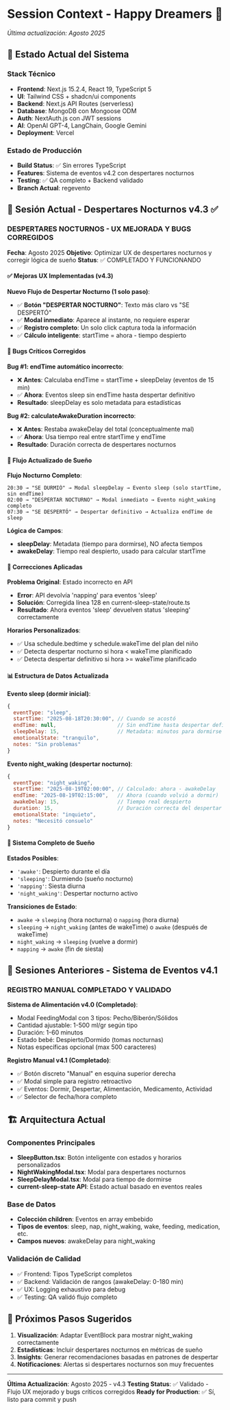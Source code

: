 # Session Context - Happy Dreamers 🌙
*Última actualización: Agosto 2025*

## 🎯 Estado Actual del Sistema

### Stack Técnico
- **Frontend**: Next.js 15.2.4, React 19, TypeScript 5
- **UI**: Tailwind CSS + shadcn/ui components
- **Backend**: Next.js API Routes (serverless)
- **Database**: MongoDB con Mongoose ODM
- **Auth**: NextAuth.js con JWT sessions
- **AI**: OpenAI GPT-4, LangChain, Google Gemini
- **Deployment**: Vercel

### Estado de Producción
- **Build Status**: ✅ Sin errores TypeScript
- **Features**: Sistema de eventos v4.2 con despertares nocturnos
- **Testing**: ✅ QA completo + Backend validado
- **Branch Actual**: regevento

## 🌙 Sesión Actual - Despertares Nocturnos v4.3 ✅

### DESPERTARES NOCTURNOS - UX MEJORADA Y BUGS CORREGIDOS
**Fecha**: Agosto 2025
**Objetivo**: Optimizar UX de despertares nocturnos y corregir lógica de sueño
**Status**: ✅ COMPLETADO Y FUNCIONANDO

#### ✅ Mejoras UX Implementadas (v4.3)

**Nuevo Flujo de Despertar Nocturno (1 solo paso)**:
- ✅ **Botón "DESPERTAR NOCTURNO"**: Texto más claro vs "SE DESPERTÓ"
- ✅ **Modal inmediato**: Aparece al instante, no requiere esperar
- ✅ **Registro completo**: Un solo click captura toda la información
- ✅ **Cálculo inteligente**: startTime = ahora - tiempo despierto

#### 🔧 Bugs Críticos Corregidos

**Bug #1: endTime automático incorrecto**:
- ❌ **Antes**: Calculaba endTime = startTime + sleepDelay (eventos de 15 min)
- ✅ **Ahora**: Eventos sleep sin endTime hasta despertar definitivo
- **Resultado**: sleepDelay es solo metadata para estadísticas

**Bug #2: calculateAwakeDuration incorrecto**:
- ❌ **Antes**: Restaba awakeDelay del total (conceptualmente mal)
- ✅ **Ahora**: Usa tiempo real entre startTime y endTime
- **Resultado**: Duración correcta de despertares nocturnos

#### 🔄 Flujo Actualizado de Sueño

**Flujo Nocturno Completo**:
```
20:30 → "SE DURMIÓ" → Modal sleepDelay → Evento sleep (solo startTime, sin endTime)
02:00 → "DESPERTAR NOCTURNO" → Modal inmediato → Evento night_waking completo
07:30 → "SE DESPERTÓ" → Despertar definitivo → Actualiza endTime de sleep
```

**Lógica de Campos**:
- **sleepDelay**: Metadata (tiempo para dormirse), NO afecta tiempos
- **awakeDelay**: Tiempo real despierto, usado para calcular startTime

#### 🔧 Correcciones Aplicadas

**Problema Original**: Estado incorrecto en API
- **Error**: API devolvía 'napping' para eventos 'sleep'
- **Solución**: Corregida línea 128 en current-sleep-state/route.ts
- **Resultado**: Ahora eventos 'sleep' devuelven status 'sleeping' correctamente

**Horarios Personalizados**:
- ✅ Usa schedule.bedtime y schedule.wakeTime del plan del niño
- ✅ Detecta despertar nocturno si hora < wakeTime planificado
- ✅ Detecta despertar definitivo si hora >= wakeTime planificado

#### 📊 Estructura de Datos Actualizada

**Evento sleep (dormir inicial)**:
```javascript
{
  eventType: "sleep",
  startTime: "2025-08-18T20:30:00", // Cuando se acostó
  endTime: null,                    // Sin endTime hasta despertar definitivo
  sleepDelay: 15,                   // Metadata: minutos para dormirse
  emotionalState: "tranquilo",
  notes: "Sin problemas"
}
```

**Evento night_waking (despertar nocturno)**:
```javascript
{
  eventType: "night_waking",
  startTime: "2025-08-19T02:00:00", // Calculado: ahora - awakeDelay
  endTime: "2025-08-19T02:15:00",   // Ahora (cuando volvió a dormir)
  awakeDelay: 15,                   // Tiempo real despierto
  duration: 15,                     // Duración correcta del despertar
  emotionalState: "inquieto",
  notes: "Necesitó consuelo"
}
```

#### 🎯 Sistema Completo de Sueño

**Estados Posibles**:
- `'awake'`: Despierto durante el día
- `'sleeping'`: Durmiendo (sueño nocturno)
- `'napping'`: Siesta diurna
- `'night_waking'`: Despertar nocturno activo

**Transiciones de Estado**:
- `awake` → `sleeping` (hora nocturna) o `napping` (hora diurna)
- `sleeping` → `night_waking` (antes de wakeTime) o `awake` (después de wakeTime)
- `night_waking` → `sleeping` (vuelve a dormir)
- `napping` → `awake` (fin de siesta)

## 📝 Sesiones Anteriores - Sistema de Eventos v4.1

### REGISTRO MANUAL COMPLETADO Y VALIDADO
**Sistema de Alimentación v4.0 (Completado)**:
- Modal FeedingModal con 3 tipos: Pecho/Biberón/Sólidos
- Cantidad ajustable: 1-500 ml/gr según tipo
- Duración: 1-60 minutos
- Estado bebé: Despierto/Dormido (tomas nocturnas)
- Notas específicas opcional (max 500 caracteres)

**Registro Manual v4.1 (Completado)**:
- ✅ Botón discreto "Manual" en esquina superior derecha
- ✅ Modal simple para registro retroactivo
- ✅ Eventos: Dormir, Despertar, Alimentación, Medicamento, Actividad
- ✅ Selector de fecha/hora completo

## 🏗️ Arquitectura Actual

### Componentes Principales
- **SleepButton.tsx**: Botón inteligente con estados y horarios personalizados
- **NightWakingModal.tsx**: Modal para despertares nocturnos
- **SleepDelayModal.tsx**: Modal para tiempo de dormirse
- **current-sleep-state API**: Estado actual basado en eventos reales

### Base de Datos
- **Colección children**: Eventos en array embebido
- **Tipos de eventos**: sleep, nap, night_waking, wake, feeding, medication, etc.
- **Campos nuevos**: awakeDelay para night_waking

### Validación de Calidad
- ✅ Frontend: Tipos TypeScript completos
- ✅ Backend: Validación de rangos (awakeDelay: 0-180 min)
- ✅ UX: Logging exhaustivo para debug
- ✅ Testing: QA validó flujo completo

## 🚀 Próximos Pasos Sugeridos

1. **Visualización**: Adaptar EventBlock para mostrar night_waking correctamente
2. **Estadísticas**: Incluir despertares nocturnos en métricas de sueño
3. **Insights**: Generar recomendaciones basadas en patrones de despertar
4. **Notificaciones**: Alertas si despertares nocturnos son muy frecuentes

---

**Última Actualización**: Agosto 2025 - v4.3
**Testing Status**: ✅ Validado - Flujo UX mejorado y bugs críticos corregidos
**Ready for Production**: ✅ Sí, listo para commit y push